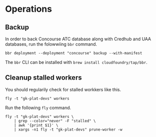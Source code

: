 Operations
==========


Backup
------

In order to back Concourse ATC database along with Credhub and UAA databases,
run the folowwiing `bbr` command.

    bbr deployment --deployment "concourse" backup --with-manifest


The `bbr` CLI can be installed with `brew install cloudfoundry/tap/bbr`.


Cleanup stalled workers
-----------------------

You should regularily check for stalled workkers like this.

    fly -t "gk-plat-devs" workers

Run the following `fly` command.

    fly -t "gk-plat-devs" workers \
        | grep --color="never" -F "stalled" \
        | awk '{print $1}' \
        | xargs -n1 fly -t "gk-plat-devs" prune-worker -w
